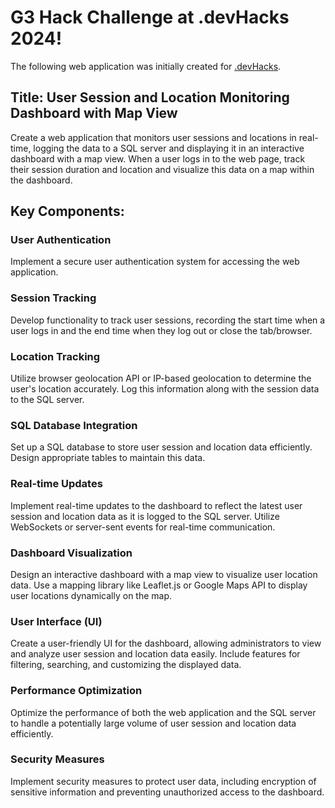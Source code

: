 # G3 Hack Challenge at .devHacks 2024!

The following web application was initially created for [.devHacks](https://devclub.ca/devhacks). 

## Title: User Session and Location Monitoring Dashboard with Map View
Create a web application that monitors user sessions and locations in real-time, logging the data to a SQL server and displaying it in an interactive dashboard with a map view. When a user logs in to the web page, track their session duration and location and visualize this data on a map within the dashboard.

## Key Components:
### User Authentication
Implement a secure user authentication system for accessing the web application.

### Session Tracking
Develop functionality to track user sessions, recording the start time when a user logs in and the end time when they log out or close the tab/browser.

### Location Tracking
Utilize browser geolocation API or IP-based geolocation to determine the user's location accurately. Log this information along with the session data to the SQL server.

### SQL Database Integration
Set up a SQL database to store user session and location data efficiently. Design appropriate tables to maintain this data.

### Real-time Updates
Implement real-time updates to the dashboard to reflect the latest user session and location data as it is logged to the SQL server. Utilize WebSockets or server-sent events for real-time communication.

### Dashboard Visualization
Design an interactive dashboard with a map view to visualize user location data. Use a mapping library like Leaflet.js or Google Maps API to display user locations dynamically on the map.

### User Interface (UI)
Create a user-friendly UI for the dashboard, allowing administrators to view and analyze user session and location data easily. Include features for filtering, searching, and customizing the displayed data.

### Performance Optimization
Optimize the performance of both the web application and the SQL server to handle a potentially large volume of user session and location data efficiently.

### Security Measures
Implement security measures to protect user data, including encryption of sensitive information and preventing unauthorized access to the dashboard.
